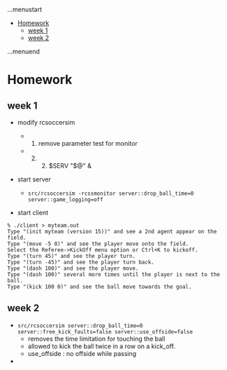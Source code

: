 ...menustart

 - [Homework](#5ec325c9726994dcd027d36d7929bf9b)
     - [week 1](#3d331cc7873589d733180e4e33f0accc)
     - [week 2](#6c1ce1e0d36f076c3aad0bd3a92fe868)

...menuend


<h2 id="5ec325c9726994dcd027d36d7929bf9b"></h2>

# Homework 

<h2 id="3d331cc7873589d733180e4e33f0accc"></h2>

## week 1 

 - modify rcsoccersim 
    - 1. remove parameter test for monitor
    - 2. 2. $SERV "$@" & 

 - start server
    - `src/rcsoccersim -rcssmonitor server::drop_ball_time=0 server::game_logging=off`

 - start client

```
% ./client > myteam.out    
Type "(init myteam (version 15))" and see a 2nd agent appear on the field. 
Type "(move -5 0)" and see the player move onto the field. 
Select the Referee->KickOff menu option or Ctrl+K to kickoff. 
Type "(turn 45)" and see the player turn. 
Type "(turn -45)" and see the player turn back. 
Type "(dash 100)" and see the player move. 
Type "(dash 100)" several more times until the player is next to the ball. 
Type "(kick 100 0)" and see the ball move towards the goal. 

```

<h2 id="6c1ce1e0d36f076c3aad0bd3a92fe868"></h2>

## week 2

 - `src/rcsoccersim server::drop_ball_time=0 server::free_kick_faults=false server::use_offside=false`
    - removes the time limitation for touching the ball 
    - allowed to kick the ball twice in a row on a kick_off. 
    - use_offside : no offside while passing
 - 
 


